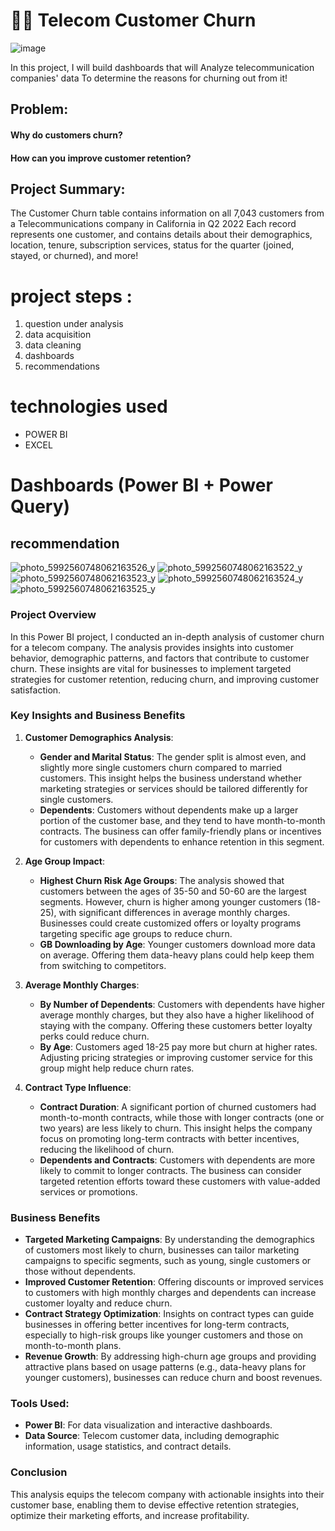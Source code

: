 # 🙁📡 Telecom Customer Churn

![image](https://user-images.githubusercontent.com/84546354/158067363-e7856052-b58e-464d-b0c0-a61466c02621.png)

In this project, I will build dashboards that will Analyze telecommunication companies' data To determine the reasons for churning out from it!

## Problem:
#### Why do customers churn?
#### How can you improve customer retention?


## Project Summary:
The Customer Churn table contains information on all 7,043 customers 
from a Telecommunications company in California in Q2 2022
Each record represents one customer, and contains details about their demographics, location, tenure, 
subscription services, status for the quarter (joined, stayed, or churned), and more!



# project steps :
1. question under analysis
2. data acquisition
3. data cleaning
4. dashboards
5. recommendations

# technologies used
* POWER BI
* EXCEL
# Dashboards (Power BI + Power Query)
## recommendation


![photo_5992560748062163526_y](https://github.com/Abdelnaem2002/Churn-Telco-Customers/assets/58599482/9cc4fec6-24ff-479e-9b6e-9db6a2c75d1b)
![photo_5992560748062163522_y](https://github.com/Abdelnaem2002/Churn-Telco-Customers/assets/58599482/90d1fdb4-8c6a-4548-8883-c3fa83d9b575)
![photo_5992560748062163523_y](https://github.com/Abdelnaem2002/Churn-Telco-Customers/assets/58599482/c0d4a06d-0a38-44bf-9bfa-aea84b655855)
![photo_5992560748062163524_y](https://github.com/Abdelnaem2002/Churn-Telco-Customers/assets/58599482/b11e1edb-ecfb-46cf-b1fe-33e23e59e3b6)
![photo_5992560748062163525_y](https://github.com/Abdelnaem2002/Churn-Telco-Customers/assets/58599482/54ff1d16-a565-4ce5-a264-8fa908938151)
 
### Project Overview
In this Power BI project, I conducted an in-depth analysis of customer churn for a telecom company. The analysis provides insights into customer behavior, demographic patterns, and factors that contribute to customer churn. These insights are vital for businesses to implement targeted strategies for customer retention, reducing churn, and improving customer satisfaction.

### Key Insights and Business Benefits

1. **Customer Demographics Analysis**:
   - **Gender and Marital Status**: The gender split is almost even, and slightly more single customers churn compared to married customers. This insight helps the business understand whether marketing strategies or services should be tailored differently for single customers.
   - **Dependents**: Customers without dependents make up a larger portion of the customer base, and they tend to have month-to-month contracts. The business can offer family-friendly plans or incentives for customers with dependents to enhance retention in this segment.

2. **Age Group Impact**:
   - **Highest Churn Risk Age Groups**: The analysis showed that customers between the ages of 35-50 and 50-60 are the largest segments. However, churn is higher among younger customers (18-25), with significant differences in average monthly charges. Businesses could create customized offers or loyalty programs targeting specific age groups to reduce churn.
   - **GB Downloading by Age**: Younger customers download more data on average. Offering them data-heavy plans could help keep them from switching to competitors.

3. **Average Monthly Charges**:
   - **By Number of Dependents**: Customers with dependents have higher average monthly charges, but they also have a higher likelihood of staying with the company. Offering these customers better loyalty perks could reduce churn.
   - **By Age**: Customers aged 18-25 pay more but churn at higher rates. Adjusting pricing strategies or improving customer service for this group might help reduce churn rates.

4. **Contract Type Influence**:
   - **Contract Duration**: A significant portion of churned customers had month-to-month contracts, while those with longer contracts (one or two years) are less likely to churn. This insight helps the company focus on promoting long-term contracts with better incentives, reducing the likelihood of churn.
   - **Dependents and Contracts**: Customers with dependents are more likely to commit to longer contracts. The business can consider targeted retention efforts toward these customers with value-added services or promotions.

### Business Benefits
- **Targeted Marketing Campaigns**: By understanding the demographics of customers most likely to churn, businesses can tailor marketing campaigns to specific segments, such as young, single customers or those without dependents.
- **Improved Customer Retention**: Offering discounts or improved services to customers with high monthly charges and dependents can increase customer loyalty and reduce churn.
- **Contract Strategy Optimization**: Insights on contract types can guide businesses in offering better incentives for long-term contracts, especially to high-risk groups like younger customers and those on month-to-month plans.
- **Revenue Growth**: By addressing high-churn age groups and providing attractive plans based on usage patterns (e.g., data-heavy plans for younger customers), businesses can reduce churn and boost revenues.

### Tools Used:
- **Power BI**: For data visualization and interactive dashboards.
- **Data Source**: Telecom customer data, including demographic information, usage statistics, and contract details.

### Conclusion
This analysis equips the telecom company with actionable insights into their customer base, enabling them to devise effective retention strategies, optimize their marketing efforts, and increase profitability.

